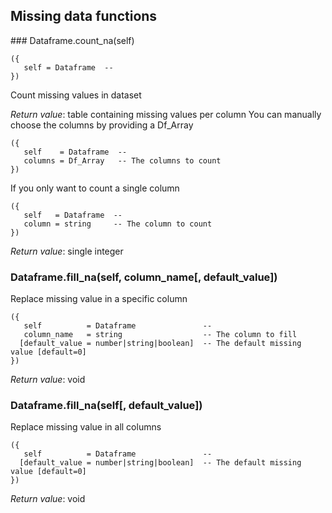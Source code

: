
## Missing data functions

<a name="Dataframe.count_na">
### Dataframe.count_na(self)

```
({
   self = Dataframe  -- 
})
```

Count missing values in dataset

_Return value_: table containing missing values per column
You can manually choose the columns by providing a Df_Array

```
({
   self    = Dataframe  -- 
   columns = Df_Array   -- The columns to count
})
```

If you only want to count a single column

```
({
   self   = Dataframe  -- 
   column = string     -- The column to count
})
```

_Return value_: single integer
	<a name="Dataframe.fill_na">
### Dataframe.fill_na(self, column_name[, default_value])

Replace missing value in a specific column

```
({
   self          = Dataframe               -- 
   column_name   = string                  -- The column to fill
  [default_value = number|string|boolean]  -- The default missing value [default=0]
})
```

_Return value_: void
<a name="Dataframe.fill_na">
### Dataframe.fill_na(self[, default_value])

Replace missing value in all columns

```
({
   self          = Dataframe               -- 
  [default_value = number|string|boolean]  -- The default missing value [default=0]
})
```

_Return value_: void
